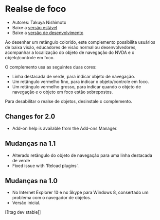 # Realse de foco #

* Autores: Takuya Nishimoto
* Baixe a [versão estável][2]
* Baixe a [versão de desenvolvimento][1]

Ao desenhar um retângulo colorido, este complemento possibilita usuários de
baixa visão, educadores de visão normal ou desenvolvedores, acompanhar a
localização do objeto de navegação do NVDA e o objeto/controle em foco.

O complemento usa as seguintes duas cores:

* Linha destacada de verde, para indicar objeto de navegação.
* Um retângulo vermelho fino, para indicar o objeto/controle em foco.
* Um retângulo vermelho grosso, para indicar quando o objeto de navegação e
  o objeto em foco estão sobrepostos.

Para desabilitar o realse de objetos, desinstale o complemento.

## Changes for 2.0 ##

* Add-on help is available from the Add-ons Manager.

## Mudanças na 1.1 ##

* Alterado retângulo do objeto de navegação para uma linha destacada de
  verde
* Fixed issue with 'Reload plugins'.

## Mudanças na 1.0 ##

* No Internet Explorer 10 e no Skype para Windows 8, consertado um problema
  com o navegador de objetos.
* Versão inicial.

[[!tag dev stable]]

[1]: http://addons.nvda-project.org/files/get.php?file=fh-dev

[2]: http://addons.nvda-project.org/files/get.php?file=fh
